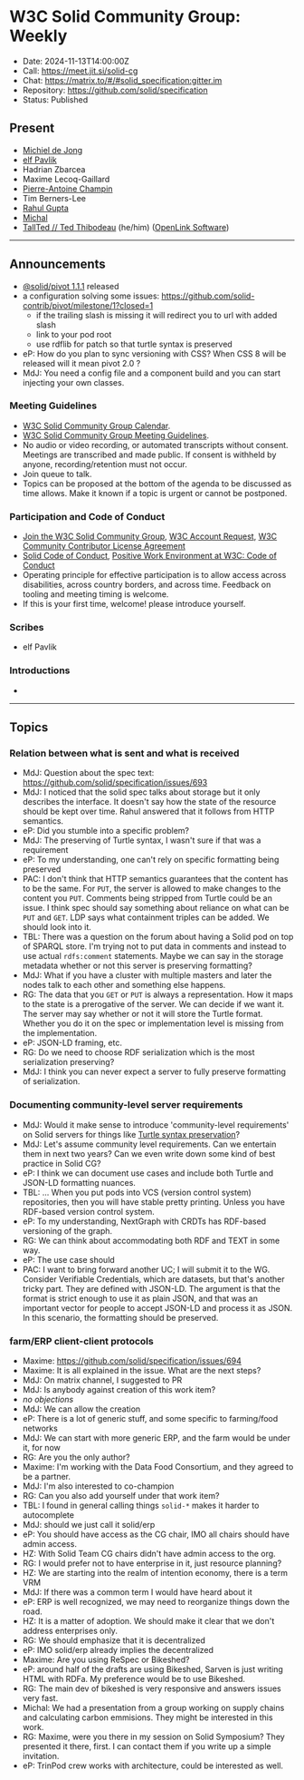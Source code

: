 # W3C Solid Community Group: Weekly

* Date: 2024-11-13T14:00:00Z
* Call: https://meet.jit.si/solid-cg
* Chat: https://matrix.to/#/#solid_specification:gitter.im
* Repository: https://github.com/solid/specification
* Status: Published


## Present
* [Michiel de Jong](https://michielbdejong.com)
* [elf Pavlik](https://elf-pavlik.hackers4peace.net)
* Hadrian Zbarcea
* Maxime Lecoq-Gaillard
* [Pierre-Antoine Champin](https://champin.net/#pa)
* Tim Berners-Lee
* [Rahul Gupta](https://cxres.pages.dev/profile#i)
* [Michal](https://id.mrkvon.org)
* [TallTed // Ted Thibodeau](https://github.com/TallTed/) (he/him) ([OpenLink Software](https://www.openlinksw.com/))

---

## Announcements
* [@solid/pivot 1.1.1](https://www.npmjs.com/package/@solid/pivot) released
* a configuration solving some issues: https://github.com/solid-contrib/pivot/milestone/1?closed=1
  * if the trailing slash is missing it will redirect you to url with added slash
  * link to your pod root
  * use rdflib for patch so that turtle syntax is preserved
* eP: How do you plan to sync versioning with CSS? When CSS 8 will be released will it mean pivot 2.0 ?
* MdJ: You need a config file and a component build and you can start injecting your own classes.

### Meeting Guidelines
* [W3C Solid Community Group Calendar](https://www.w3.org/groups/cg/solid/calendar).
* [W3C Solid Community Group Meeting Guidelines](https://github.com/w3c-cg/solid/blob/main/meetings/README.md).
* No audio or video recording, or automated transcripts without consent. Meetings are transcribed and made public. If consent is withheld by anyone, recording/retention must not occur.
* Join queue to talk.
* Topics can be proposed at the bottom of the agenda to be discussed as time allows. Make it known if a topic is urgent or cannot be postponed.

### Participation and Code of Conduct
* [Join the W3C Solid Community Group](https://www.w3.org/community/solid/join), [W3C Account Request](http://www.w3.org/accounts/request), [W3C Community Contributor License Agreement](https://www.w3.org/community/about/agreements/cla/)
* [Solid Code of Conduct](https://github.com/solid/process/blob/main/code-of-conduct.md), [Positive Work Environment at W3C: Code of Conduct](https://www.w3.org/policies/code-of-conduct/)
* Operating principle for effective participation is to allow access across disabilities, across country borders, and across time. Feedback on tooling and meeting timing is welcome.
* If this is your first time, welcome! please introduce yourself.


### Scribes
* elf Pavlik

### Introductions
*

---

## Topics

### Relation between what is sent and what is received
* MdJ: Question about the spec text: https://github.com/solid/specification/issues/693
* MdJ: I noticed that the solid spec talks about storage but it only describes the interface. It doesn't say how the state of the resource should be kept over time. Rahul answered that it follows from HTTP semantics.
* eP: Did you stumble into a specific problem?
* MdJ: The preserving of Turtle syntax, I wasn't sure if that was a requirement
* eP: To my understanding, one can't rely on specific formatting being preserved
* PAC: I don't think that HTTP semantics guarantees that the content has to be the same. For `PUT`, the server is allowed to make changes to the content you `PUT`. Comments being stripped from Turtle could be an issue. I think spec should say something about reliance on what can be `PUT` and `GET`. LDP says what containment triples can be added. We should look into it.
* TBL: There was a question on the forum about having a Solid pod on top of SPARQL store. I'm trying not to put data in comments and instead to use actual `rdfs:comment` statements. Maybe we can say in the storage metadata whether or not this server is preserving formatting?
* MdJ: What if you have a cluster with multiple masters and later the nodes talk to each other and something else happens.
* RG: The data that you `GET` or `PUT` is always a representation. How it maps to the state is a prerogative of the server. We can decide if we want it. The server may say whether or not it will store the Turtle format. Whether you do it on the spec or implementation level is missing from the implementation.
* eP: JSON-LD framing, etc.
* RG: Do we need to choose RDF serialization which is the most serialization preserving?
* MdJ: I think you can never expect a server to fully preserve formatting of serialization.

### Documenting community-level server requirements
* MdJ: Would it make sense to introduce 'community-level requirements' on Solid servers for things like [Turtle syntax preservation](https://github.com/solid/specification/issues/342)?
* MdJ: Let's assume community level requirements. Can we entertain them in next two years? Can we even write down some kind of best practice in Solid CG?
* eP: I think we can document use cases and include both Turtle and JSON-LD formatting nuances.
* TBL: ... When you put pods into VCS (version control system) repositories, then you will have stable pretty printing. Unless you have RDF-based version control system.
* eP: To my understanding, NextGraph with CRDTs has RDF-based versioning of the graph.
* RG: We can think about accommodating both RDF and TEXT in some way.
* eP: The use case should
* PAC: I want to bring forward another UC; I will submit it to the WG. Consider Verifiable Credentials, which are datasets, but that's another tricky part. They are defined with JSON-LD. The argument is that the format is strict enough to use it as plain JSON, and that was an important vector for people to accept JSON-LD and process it as JSON. In this scenario, the formatting should be preserved.

### farm/ERP client-client protocols
* Maxime: https://github.com/solid/specification/issues/694
* Maxime: It is all explained in the issue. What are the next steps?
* MdJ: On matrix channel, I suggested to PR
* MdJ: Is anybody against creation of this work item?
* _no objections_
* MdJ: We can allow the creation
* eP: There is a lot of generic stuff, and some specific to farming/food networks
* MdJ: We can start with more generic ERP, and the farm would be under it, for now
* RG: Are you the only author?
* Maxime: I'm working with the Data Food Consortium, and they agreed to be a partner.
* MdJ: I'm also interested to co-champion
* RG: Can you also add yourself under that work item?
* TBL: I found in general calling things `solid-*` makes it harder to autocomplete
* MdJ: should we just call it solid/erp
* eP: You should have access as the CG chair, IMO all chairs should have admin access.
* HZ: With Solid Team CG chairs didn't have admin access to the org.
* RG: I would prefer not to have enterprise in it, just resource planning?
* HZ: We are starting into the realm of intention economy, there is a term VRM
* MdJ: If there was a common term I would have heard about it
* eP: ERP is well recognized, we may need to reorganize things down the road.
* HZ: It is a matter of adoption. We should make it clear that we don't address enterprises only.
* RG: We should emphasize that it is decentralized
* eP: IMO solid/erp already implies the decentralized
* Maxime: Are you using ReSpec or Bikeshed?
* eP: around half of the drafts are using Bikeshed, Sarven is just writing HTML with RDFa. My preference would be to use Bikeshed.
* RG: The main dev of bikeshed is very responsive and answers issues very fast.
* Michal: We had a presentation from a group working on supply chains and calculating carbon emmisions. They might be interested in this work.
* RG: Maxime, were you there in my session on Solid Symposium? They presented it there, first. I can contact them if you write up a simple invitation.
* eP: TrinPod crew works with architecture, could be interested as well.
